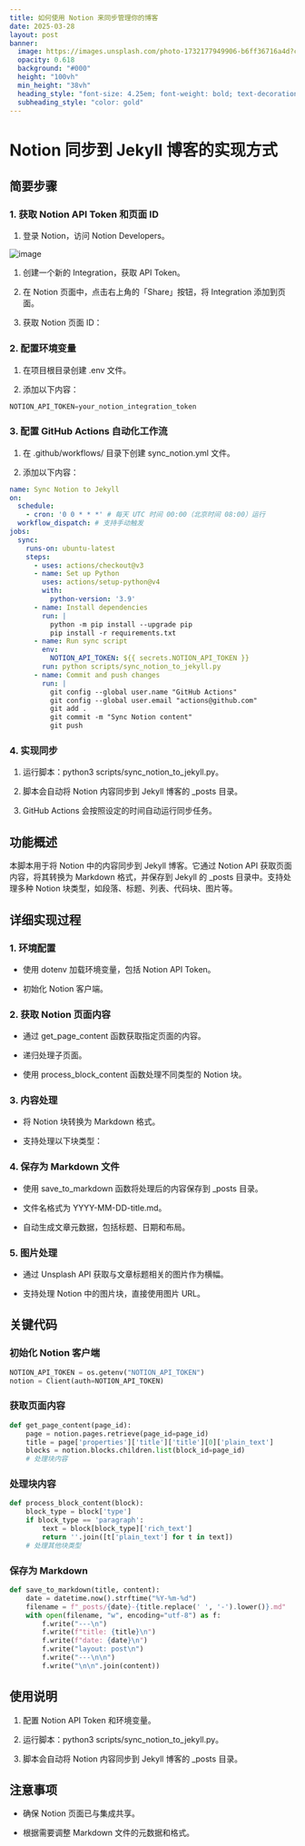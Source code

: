 ```yaml
---
title: 如何使用 Notion 来同步管理你的博客
date: 2025-03-28
layout: post
banner:
  image: https://images.unsplash.com/photo-1732177949906-b6ff36716a4d?crop=entropy&cs=tinysrgb&fit=max&fm=jpg&ixid=M3w2OTIwMzJ8MHwxfHJhbmRvbXx8fHx8fHx8fDE3NDMxNDMzNDN8&ixlib=rb-4.0.3&q=80&w=1080
  opacity: 0.618
  background: "#000"
  height: "100vh"
  min_height: "38vh"
  heading_style: "font-size: 4.25em; font-weight: bold; text-decoration: underline"
  subheading_style: "color: gold"
---
```


# Notion 同步到 Jekyll 博客的实现方式

## 简要步骤

### 1. 获取 Notion API Token 和页面 ID

1. 登录 Notion，访问 Notion Developers。

![image](https://prod-files-secure.s3.us-west-2.amazonaws.com/a7a0cc5a-89b9-4cda-8686-1fba0ca52f40/d19c1afe-dea5-4312-9333-786b0ba83054/image.png?X-Amz-Algorithm=AWS4-HMAC-SHA256&X-Amz-Content-Sha256=UNSIGNED-PAYLOAD&X-Amz-Credential=ASIAZI2LB466ZY6OC62I%2F20250328%2Fus-west-2%2Fs3%2Faws4_request&X-Amz-Date=20250328T062903Z&X-Amz-Expires=3600&X-Amz-Security-Token=IQoJb3JpZ2luX2VjEO7%2F%2F%2F%2F%2F%2F%2F%2F%2F%2FwEaCXVzLXdlc3QtMiJHMEUCIQDWkDQaUdKPxzOzqafip7mxeIGpfPE5DfnwtEPkT%2BD14gIgagJBqPNqMVIajWBgtTcWH0I7oXifiU93ni26%2FHzmBiQq%2FwMIVxAAGgw2Mzc0MjMxODM4MDUiDC1EBDNXAnSU2X%2FaXSrcAzsA0o0dsilihSB1gU2f%2FVPH6ZOXYrawESSDbrQehdWy1pVe79W8IAeygSQn9tVryaLqkyLm8INIR2lI1AjpL4bjTo62XWZpJoIlCr45jxWeed6AsNvbw9EsOpkme7z7B5tSmy97OC4x71ocV0eoM0bXkopOZSvS5z7YQCP32G7%2FWwOsVs3296avHMwmhaQzPPS%2B%2Bld3TAIqp7NsBegjmbfrCfhtixAWDuwcF%2BCX8NaBIu%2B4dxi%2B91DHn6%2BVVyiJad6yH5xWr6CtBjSqlQ3TBYvaDAHtk6aN9k2QSt4Rpz29X4QuLFVEsm3f%2F%2Fi9t1CmJqt4HJjVGUZExc1EmxWRKD8TZUKnKLDlg6VVC9bOEFqvnJ6CjyEx%2Feh41E%2BW0BYfgSjLpcjuRdrRo7fQcltCPjZ72pqU8daJm8pRJzuJxwaZHE81a4bHDhDILIh88xQ0a4IvKJlyUdlCiN7WpMUJXjFlfFHfBFGdRIKws4D8%2Bf0MC%2FSXH0RV3qO91pvS86vpYiWHOoXuc7OMhDxR03CZXnYMNgoVBfENnCTzaM6%2BYSv%2BNfjlnEWYm%2BkyFSJywNya0xYgU1Twmgc8f2M6mwPlOzbQJ5dcUb7ctbh5U9itxLzhYXhy%2FM8k6vhAknsfML7pmL8GOqUBdNPGcjaVUWJpmQvIDJEQS5k2uUVnjtgtctnEPEUqJv%2FZM1lwd%2B04PAf3UmYQp2OGqaIsgDEA44ggprIMTCJcPvBTeL%2FitbDgVLHqOpB1De4IalOP%2FhbL792KY65gv0ytiOf9IRNkXEptqchxH1fHHuOSFEM4NKEF5sUrIP1c987GKmqXnQJ8SG0JSw7qZoItSNhs%2BCQIvZWdaRhZ%2FfPh9B5hG2By&X-Amz-Signature=ac6cc4a3f9fbf50b30c48a6cb8d18e9e2126191607f59b5c4d247cdfab99def8&X-Amz-SignedHeaders=host&x-id=GetObject)

1. 创建一个新的 Integration，获取 API Token。

1. 在 Notion 页面中，点击右上角的「Share」按钮，将 Integration 添加到页面。

1. 获取 Notion 页面 ID：


### 2. 配置环境变量

1. 在项目根目录创建 .env 文件。

1. 添加以下内容：

```javascript
NOTION_API_TOKEN=your_notion_integration_token
```

### 3. 配置 GitHub Actions 自动化工作流

1. 在 .github/workflows/ 目录下创建 sync_notion.yml 文件。

1. 添加以下内容：

```yaml
name: Sync Notion to Jekyll
on:
  schedule:
    - cron: '0 0 * * *' # 每天 UTC 时间 00:00（北京时间 08:00）运行
  workflow_dispatch: # 支持手动触发
jobs:
  sync:
    runs-on: ubuntu-latest
    steps:
      - uses: actions/checkout@v3
      - name: Set up Python
        uses: actions/setup-python@v4
        with:
          python-version: '3.9'
      - name: Install dependencies
        run: |
          python -m pip install --upgrade pip
          pip install -r requirements.txt
      - name: Run sync script
        env:
          NOTION_API_TOKEN: ${{ secrets.NOTION_API_TOKEN }}
        run: python scripts/sync_notion_to_jekyll.py
      - name: Commit and push changes
        run: |
          git config --global user.name "GitHub Actions"
          git config --global user.email "actions@github.com"
          git add .
          git commit -m "Sync Notion content"
          git push
```

### 4. 实现同步

1. 运行脚本：python3 scripts/sync_notion_to_jekyll.py。

1. 脚本会自动将 Notion 内容同步到 Jekyll 博客的 _posts 目录。

1. GitHub Actions 会按照设定的时间自动运行同步任务。

## 功能概述

本脚本用于将 Notion 中的内容同步到 Jekyll 博客。它通过 Notion API 获取页面内容，将其转换为 Markdown 格式，并保存到 Jekyll 的 _posts 目录中。支持处理多种 Notion 块类型，如段落、标题、列表、代码块、图片等。

## 详细实现过程

### 1. 环境配置

- 使用 dotenv 加载环境变量，包括 Notion API Token。

- 初始化 Notion 客户端。

### 2. 获取 Notion 页面内容

- 通过 get_page_content 函数获取指定页面的内容。

- 递归处理子页面。

- 使用 process_block_content 函数处理不同类型的 Notion 块。

### 3. 内容处理

- 将 Notion 块转换为 Markdown 格式。

- 支持处理以下块类型：


### 4. 保存为 Markdown 文件

- 使用 save_to_markdown 函数将处理后的内容保存到 _posts 目录。

- 文件名格式为 YYYY-MM-DD-title.md。

- 自动生成文章元数据，包括标题、日期和布局。

### 5. 图片处理

- 通过 Unsplash API 获取与文章标题相关的图片作为横幅。

- 支持处理 Notion 中的图片块，直接使用图片 URL。

## 关键代码

### 初始化 Notion 客户端

```python
NOTION_API_TOKEN = os.getenv("NOTION_API_TOKEN")
notion = Client(auth=NOTION_API_TOKEN)
```

### 获取页面内容

```python
def get_page_content(page_id):
    page = notion.pages.retrieve(page_id=page_id)
    title = page['properties']['title']['title'][0]['plain_text']
    blocks = notion.blocks.children.list(block_id=page_id)
    # 处理块内容
```

### 处理块内容

```python
def process_block_content(block):
    block_type = block['type']
    if block_type == 'paragraph':
        text = block[block_type]['rich_text']
        return ''.join([t['plain_text'] for t in text])
    # 处理其他块类型
```

### 保存为 Markdown

```python
def save_to_markdown(title, content):
    date = datetime.now().strftime("%Y-%m-%d")
    filename = f"_posts/{date}-{title.replace(' ', '-').lower()}.md"
    with open(filename, "w", encoding="utf-8") as f:
        f.write("---\n")
        f.write(f"title: {title}\n")
        f.write(f"date: {date}\n")
        f.write("layout: post\n")
        f.write("---\n\n")
        f.write("\n\n".join(content))
```

## 使用说明

1. 配置 Notion API Token 和环境变量。

1. 运行脚本：python3 scripts/sync_notion_to_jekyll.py。

1. 脚本会自动将 Notion 内容同步到 Jekyll 博客的 _posts 目录。

## 注意事项

- 确保 Notion 页面已与集成共享。

- 根据需要调整 Markdown 文件的元数据和格式。